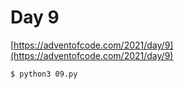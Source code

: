 # Day 9

[https://adventofcode.com/2021/day/9](https://adventofcode.com/2021/day/9)

```
$ python3 09.py
```
